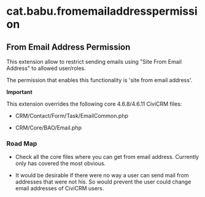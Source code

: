 # cat.babu.fromemailaddresspermission

## From Email Address Permission

This extension allow to restrict sending emails using "Site From Email Address" to allowed user/roles.

The permission that enables this functionality is 'site from email address'.

**Important**

This extension overrides the following core 4.6.8/4.6.11 CiviCRM files:

- CRM/Contact/Form/Task/EmailCommon.php

- CRM/Core/BAO/Email.php

### Road Map

- Check all the core files where you can get from email address. Currently only has covered the most obvious. 

- It would be desirable if there were no way a user can send mail from addresses that were not his. So would prevent the user could change email addresses of CiviCRM users.